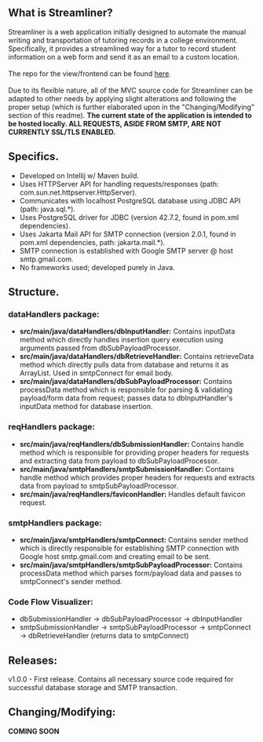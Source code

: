 ## What is Streamliner?

Streamliner is a web application initially designed to automate the manual writing and transportation of tutoring records in a college environment. Specifically, it provides a streamlined way for a tutor to record student information on a web form and send it as an email to a custom location. <br><br>The repo for the view/frontend can be found [here](https://github.com/DFBDev/Streamliner_FE). <br><br>Due to its flexible nature, all of the MVC source code for Streamliner can be adapted to other needs by applying slight alterations and following the proper setup (which is further elaborated upon in the "Changing/Modifying" section of this readme). **The current state of the application is intended to be hosted locally. ALL REQUESTS, ASIDE FROM SMTP, ARE NOT CURRENTLY SSL/TLS ENABLED.**

## Specifics.
* Developed on Intellij w/ Maven build.
* Uses HTTPServer API for handling requests/responses (path: com.sun.net.httpserver.HttpServer).
* Communicates with localhost PostgreSQL database using JDBC API (path: java.sql.*).
* Uses PostgreSQL driver for JDBC (version 42.7.2, found in pom.xml dependencies).
* Uses Jakarta Mail API for SMTP connection (version 2.0.1, found in pom.xml dependencies, path: jakarta.mail.*).
* SMTP connection is established with Google SMTP server @ host smtp.gmail.com.
* No frameworks used; developed purely in Java.

## Structure.
### dataHandlers package:
* **src/main/java/dataHandlers/dbInputHandler:** Contains inputData method which directly handles insertion query execution using arguments passed from dbSubPayloadProcessor.
* **src/main/java/dataHandlers/dbRetrieveHandler:** Contains retrieveData method which directly pulls data from database and returns it as ArrayList. Used in smtpConnect for email body.
* **src/main/java/dataHandlers/dbSubPayloadProcessor:** Contains processData method which is responsible for parsing & validating payload/form data from request; passes data to dbInputHandler's inputData method for database insertion.
### reqHandlers package:
* **src/main/java/reqHandlers/dbSubmissionHandler:** Contains handle method which is responsible for providing proper headers for requests and extracting data from payload to dbSubPayloadProcessor.
* **src/main/java/smtpHandlers/smtpSubmissionHandler:** Contains handle method which provides proper headers for requests and extracts data from payload to smtpSubPayloadProcessor.
* **src/main/java/reqHandlers/faviconHandler:** Handles default favicon request.
### smtpHandlers package: 
* **src/main/java/smtpHandlers/smtpConnect:** Contains sender method which is directly responsible for establishing SMTP connection with Google host smtp.gmail.com and creating email to be sent. 
* **src/main/java/smtpHandlers/smtpSubPayloadProcessor:** Contains processData method which parses form/payload data and passes to smtpConnect's sender method.

### Code Flow Visualizer:
* dbSubmissionHandler -> dbSubPayloadProcessor -> dbInputHandler
* smtpSubmissionHandler -> smtpSubPayloadProcessor -> smtpConnect -> dbRetrieveHandler (returns data to smtpConnect)

## Releases:

v1.0.0 - First release. Contains all necessary source code required for successful database storage and SMTP transaction.

## Changing/Modifying:
**COMING SOON**
